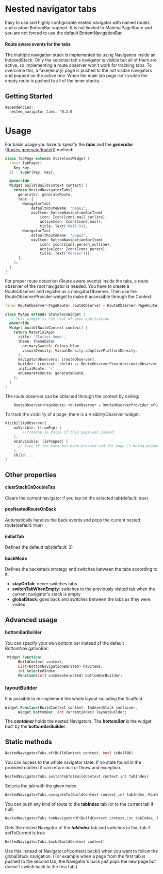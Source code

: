 # Nested navigator tabs

Easy to use and highly configurable nested navigator with named routes and custom BottomBar support.
It is not limited to MaterialPageRoute and you are not forced to use the default BottomNavigationBar.

#### **Route aware events for the tabs**
The multiple navigation stack is implemented by using Navigators inside an IndexedStack. Only the selected tab's navigator is visible but all of them are active, so implementing a route observer won't work for tracking tabs. To overcome this, a fake(empty) page is pushed to the not visible navigators and popped on the active one. When the main tab page isn't visible the empty route is pushed to all of the inner stacks.

## Getting Started
```
dependencies:
  nested_navigator_tabs: ^0.2.0

```
# Usage
For basic usage you have to specify the ***tabs*** and the ***generator*** ([Routes.generateRoute()](https://github.com/n0vah/nested_navigators/blob/master/example/lib/routes.dart)) method:
```dart
class TabPage extends StatelessWidget {
  const TabPage({
    Key key,
  }) : super(key: key);

  @override
  Widget build(BuildContext context) {
    return NestedNavigatorTabs(
      generator: generateRoute,
      tabs: [
        NavigatorTab(
            defaultRouteName: "page1",
            navItem: BottomNavigationBarItem(
                icon: Icon(Icons.mail_outline),
                activeIcon: Icon(Icons.mail),
                title: Text("Mail"))),
        NavigatorTab(
            defaultRouteName: "page2",
            navItem: BottomNavigationBarItem(
                icon: Icon(Icons.person_outline),
                activeIcon: Icon(Icons.person),
                title: Text("Person"))),
      ],
    );
  }
}
```
For proper route detection (Route aware events) inside the tabs, a route observer of the root navigator is needed. You have to create a RouteObserver<PageRoute> and register as a navigatorObserver. Then use the RouteObserverProvider widget to make it accessible through the Context.
```dart
final RouteObserver<PageRoute> routeObserver = RouteObserver<PageRoute>();

class MyApp extends StatelessWidget {
  // This widget is the root of your application.
  @override
  Widget build(BuildContext context) {
    return MaterialApp(
      title: 'Flutter Demo',
      theme: ThemeData(
        primarySwatch: Colors.blue,
        visualDensity: VisualDensity.adaptivePlatformDensity,
      ),
      navigatorObservers: [routeObserver],
      builder: (context, child) => RouteObserverProvider(routeObserver: routeObserver, child: child,),
      initialRoute: '/',
      onGenerateRoute: generateRoute,
    );
  }
}
```
The route observer can be obtained through the context by calling: 
```dart
    RouteObserver<PageRoute> routeObserver = RouteObserverProvider.of(context).routeObserver;
```

To track the visibility of a page, there is a VisibilityObserver widget:
```dart
VisibilityObserver(
    onVisible: (fromPop) {
        //fromPop is false if this page was pushed
    },
    onInvisible: (isPopped) {
      // true if the back has been pressed and the page is being popped and false if a new route has been pushed over this
    },
    child:...
)
```



## Other properties

#### **clearStackOnDoubleTap**

Clears the current navigator if you tap on the selected tab(default: true)

#### **popNestedRouteOnBack**

Automatically handles the back events and pops the current nested route(default: true)

#### **initialTab**
Defines the default tab(default: 0)

#### **backMode**
Defines the backstack strategy and switches between the tabs according to it.
 * **stayOnTab**: never switches tabs
 * **switchTabWhenEmpty**: switches to the previously visited tab when the current navigator's stack is empty
 * **globalStack**: goes back and switches between the tabs as they were visited.



## Advanced usage
#### **bottomBarBuilder**
You can specify your own bottom bar instead of the default BottomNavigationBar:
```dart
 Widget Function(
      BuildContext context,
      List<BottomNavigationBarItem> navItems,
      int selectedIndex,
      Function(int) onIndexSelected) bottomBarBuilder;
```
### layoutBuilder

It is possible to re-implement the whole layout including the Scaffold. 
```dart
Widget Function(BuildContext context, IndexedStack container,
      Widget bottomBar, int currentIndex) layoutBuilder;
```
The ***container*** holds the nested Navigators.
The ***bottomBar*** is the widget built by the **bottomBarBuilder**.

## Static methods
```dart
NestedNavigatorTabs.of(BuildContext context, bool isNullOk)
```
You can access to the whole navigator state. If no state found in the provided context it can return null or throw and exception.
```dart
NestedNavigatorTabs.switchTabTo(BuildContext context,int tabIndex)
```

Selects the tab with the given index.
```dart
NestedNavigatorTabs.navigateTo(BuildContext context,int tabIndex, Route route)
```

You can push any kind of route to the **tabIndex** tab (or to the current tab if null) 
```dart
NestedNavigatorTabs.tabNavigatorOf(BuildContext context,int tabIndex, bool setToCurrent)
```
Gets the nested Navigator of the ***tabIndex*** tab and switches to that tab if setToCurrent is true

```dart
NestedNavigatorTabs.back(BuildContext context)
```
Use this instead of Navigator.of(context).back() when you want to follow the globalStack navigation. (For example when a page from the first tab is pushed to the second tab, the Navigator's back just pops the new page but doesn't switch back to the first tab.)
